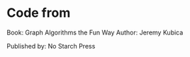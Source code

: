 # Code from

Book: Graph Algorithms the Fun Way
Author: Jeremy Kubica

Published by: No Starch Press
